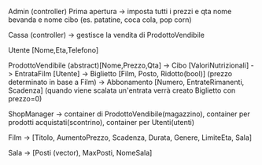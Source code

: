 Admin (controller)
	Prima apertura -> imposta tutti i prezzi e qta nome bevanda e nome cibo (es. patatine, coca cola, pop corn)

Cassa (controller) -> gestisce la vendita di ProdottoVendibile

Utente [Nome,Eta,Telefono]

ProdottoVendibile (abstract)[Nome,Prezzo,Qta]
	-> Cibo [ValoriNutrizionali]
	-> EntrataFilm	[Utente]
		-> Biglietto [Film, Posto, Ridotto(bool)] (prezzo determinato in base a Film)
		-> Abbonamento [Numero, EntrateRimanenti, Scadenza] (quando viene scalata un'entrata verrà creato Biglietto con prezzo=0)

ShopManager -> container di ProdottoVendibile(magazzino), container per prodotti acquistati(scontrino), container per Utenti(utenti)

Film -> [Titolo, AumentoPrezzo, Scadenza, Durata, Genere, LimiteEta, Sala]

Sala -> [Posti (vector), MaxPosti, NomeSala]
